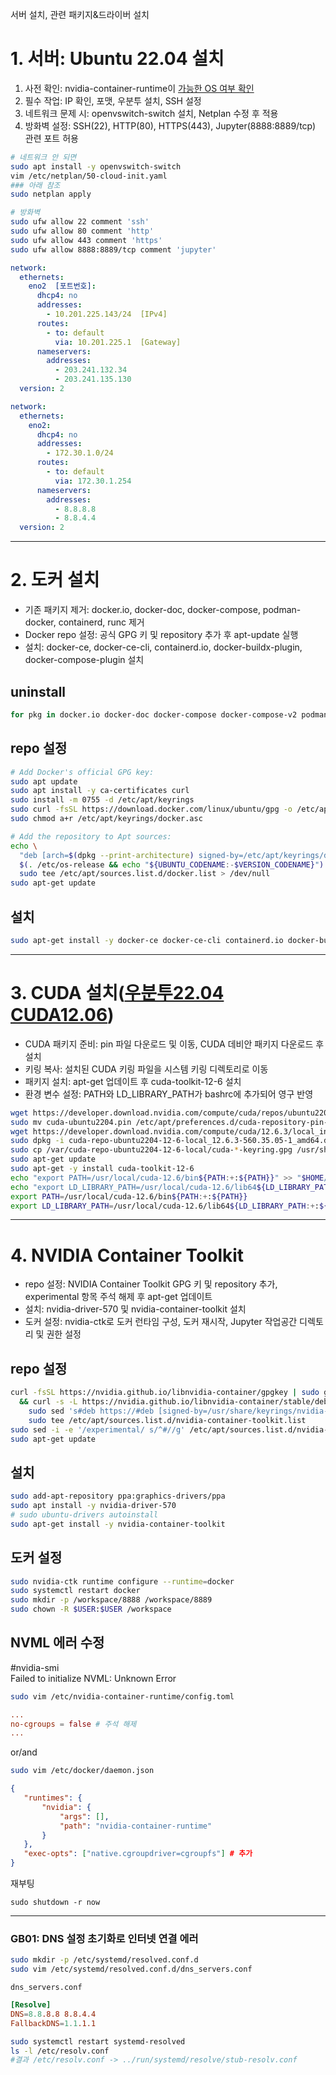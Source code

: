 서버 설치, 관련 패키지&드라이버 설치

# 1. 서버: Ubuntu 22.04 설치

1. 사전 확인: nvidia-container-runtime이 [가능한 OS 여부 확인](https://nvidia.github.io/nvidia-container-runtime/)
1. 필수 작업: IP 확인, 포맷, 우분투 설치, SSH 설정
1. 네트워크 문제 시: openvswitch-switch 설치, Netplan 수정 후 적용
1. 방화벽 설정: SSH(22), HTTP(80), HTTPS(443), Jupyter(8888:8889/tcp) 관련 포트 허용
```bash
# 네트워크 안 되면
sudo apt install -y openvswitch-switch
vim /etc/netplan/50-cloud-init.yaml
### 아래 참조
sudo netplan apply

# 방화벽
sudo ufw allow 22 comment 'ssh'
sudo ufw allow 80 comment 'http'
sudo ufw allow 443 comment 'https'
sudo ufw allow 8888:8889/tcp comment 'jupyter'
```

```yml
network:
  ethernets:
    eno2  [포트번호]:
      dhcp4: no
      addresses:
        - 10.201.225.143/24  [IPv4]
      routes:
        - to: default
          via: 10.201.225.1  [Gateway]
      nameservers:
        addresses:
          - 203.241.132.34
          - 203.241.135.130
  version: 2
```
```yml
network:
  ethernets:
    eno2:
      dhcp4: no
      addresses:
        - 172.30.1.0/24
      routes:
        - to: default
          via: 172.30.1.254
      nameservers:
        addresses:
          - 8.8.8.8
          - 8.8.4.4
  version: 2
```
---
# 2. 도커 설치
- 기존 패키지 제거: docker.io, docker-doc, docker-compose, podman-docker, containerd, runc 제거
- Docker repo 설정: 공식 GPG 키 및 repository 추가 후 apt-update 실행
- 설치: docker-ce, docker-ce-cli, containerd.io, docker-buildx-plugin, docker-compose-plugin 설치
## uninstall
```bash
for pkg in docker.io docker-doc docker-compose docker-compose-v2 podman-docker containerd runc; do sudo apt-get remove $pkg; done
```
## repo 설정
```bash
# Add Docker's official GPG key:
sudo apt update
sudo apt install -y ca-certificates curl
sudo install -m 0755 -d /etc/apt/keyrings
sudo curl -fsSL https://download.docker.com/linux/ubuntu/gpg -o /etc/apt/keyrings/docker.asc
sudo chmod a+r /etc/apt/keyrings/docker.asc

# Add the repository to Apt sources:
echo \
  "deb [arch=$(dpkg --print-architecture) signed-by=/etc/apt/keyrings/docker.asc] https://download.docker.com/linux/ubuntu \
  $(. /etc/os-release && echo "${UBUNTU_CODENAME:-$VERSION_CODENAME}") stable" | \
  sudo tee /etc/apt/sources.list.d/docker.list > /dev/null
sudo apt-get update
```

## 설치
```bash
sudo apt-get install -y docker-ce docker-ce-cli containerd.io docker-buildx-plugin docker-compose-plugin
```

---
# 3. CUDA 설치([우분투22.04 CUDA12.06](https://developer.nvidia.com/cuda-12-6-3-download-archive?target_os=Linux&target_arch=x86_64&Distribution=Ubuntu&target_version=22.04&target_type=deb_local))
- CUDA 패키지 준비: pin 파일 다운로드 및 이동, CUDA 데비안 패키지 다운로드 후 설치
- 키링 복사: 설치된 CUDA 키링 파일을 시스템 키링 디렉토리로 이동
- 패키지 설치: apt-get 업데이트 후 cuda-toolkit-12-6 설치
- 환경 변수 설정: PATH와 LD_LIBRARY_PATH가 bashrc에 추가되어 영구 반영
```bash
wget https://developer.download.nvidia.com/compute/cuda/repos/ubuntu2204/x86_64/cuda-ubuntu2204.pin
sudo mv cuda-ubuntu2204.pin /etc/apt/preferences.d/cuda-repository-pin-600
wget https://developer.download.nvidia.com/compute/cuda/12.6.3/local_installers/cuda-repo-ubuntu2204-12-6-local_12.6.3-560.35.05-1_amd64.deb
sudo dpkg -i cuda-repo-ubuntu2204-12-6-local_12.6.3-560.35.05-1_amd64.deb
sudo cp /var/cuda-repo-ubuntu2204-12-6-local/cuda-*-keyring.gpg /usr/share/keyrings/
sudo apt-get update
sudo apt-get -y install cuda-toolkit-12-6
echo "export PATH=/usr/local/cuda-12.6/bin${PATH:+:${PATH}}" >> "$HOME/.bashrc"
echo "export LD_LIBRARY_PATH=/usr/local/cuda-12.6/lib64${LD_LIBRARY_PATH:+:${LD_LIBRARY_PATH}}" >> "$HOME/.bashrc"
export PATH=/usr/local/cuda-12.6/bin${PATH:+:${PATH}}
export LD_LIBRARY_PATH=/usr/local/cuda-12.6/lib64${LD_LIBRARY_PATH:+:${LD_LIBRARY_PATH}}
```

---
# 4. NVIDIA Container Toolkit
- repo 설정: NVIDIA Container Toolkit GPG 키 및 repository 추가, experimental 항목 주석 해제 후 apt-get 업데이트
- 설치: nvidia-driver-570 및 nvidia-container-toolkit 설치
- 도커 설정: nvidia-ctk로 도커 런타임 구성, 도커 재시작, Jupyter 작업공간 디렉토리 및 권한 설정
## repo 설정
```bash
curl -fsSL https://nvidia.github.io/libnvidia-container/gpgkey | sudo gpg --dearmor -o /usr/share/keyrings/nvidia-container-toolkit-keyring.gpg \
  && curl -s -L https://nvidia.github.io/libnvidia-container/stable/deb/nvidia-container-toolkit.list | \
    sudo sed 's#deb https://#deb [signed-by=/usr/share/keyrings/nvidia-container-toolkit-keyring.gpg] https://#g' | \
    sudo tee /etc/apt/sources.list.d/nvidia-container-toolkit.list
sudo sed -i -e '/experimental/ s/^#//g' /etc/apt/sources.list.d/nvidia-container-toolkit.list
sudo apt-get update
```
## 설치
```bash
sudo add-apt-repository ppa:graphics-drivers/ppa
sudo apt install -y nvidia-driver-570
# sudo ubuntu-drivers autoinstall
sudo apt-get install -y nvidia-container-toolkit
```

## 도커 설정
```bash
sudo nvidia-ctk runtime configure --runtime=docker
sudo systemctl restart docker
sudo mkdir -p /workspace/8888 /workspace/8889
sudo chown -R $USER:$USER /workspace
```

## NVML 에러 수정
#nvidia-smi<br>
Failed to initialize NVML: Unknown Error
```bash
sudo vim /etc/nvidia-container-runtime/config.toml
```
```toml
...
no-cgroups = false # 주석 해제
...
```

or/and
```bash
sudo vim /etc/docker/daemon.json 
```
```json
{  
   "runtimes": {  
       "nvidia": {  
           "args": [],  
           "path": "nvidia-container-runtime"  
       }  
   },  
   "exec-opts": ["native.cgroupdriver=cgroupfs"] # 추가
} 
```
재부팅
```
sudo shutdown -r now
```


---
### GB01: DNS 설정 초기화로 인터넷 연결 에러
```bash
sudo mkdir -p /etc/systemd/resolved.conf.d
sudo vim /etc/systemd/resolved.conf.d/dns_servers.conf
```
`dns_servers.conf`
```conf
[Resolve]
DNS=8.8.8.8 8.8.4.4
FallbackDNS=1.1.1.1
```

```bash
sudo systemctl restart systemd-resolved
ls -l /etc/resolv.conf
#결과 /etc/resolv.conf -> ../run/systemd/resolve/stub-resolv.conf
```